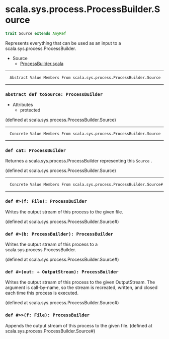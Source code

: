 
#                   scala.sys.process.ProcessBuilder.Source                   #

```scala
trait Source extends AnyRef
```

Represents everything that can be used as an input to a
scala.sys.process.ProcessBuilder.

* Source
  * [ProcessBuilder.scala](https://github.com/scala/scala/tree/6d09a1ba5f/src/library/scala/sys/process/ProcessBuilder.scala#L1)


--------------------------------------------------------------------------------
      Abstract Value Members From scala.sys.process.ProcessBuilder.Source
--------------------------------------------------------------------------------


### `abstract def toSource: ProcessBuilder`                                  ###

* Attributes
  * protected

(defined at scala.sys.process.ProcessBuilder.Source)


--------------------------------------------------------------------------------
      Concrete Value Members From scala.sys.process.ProcessBuilder.Source
--------------------------------------------------------------------------------


### `def cat: ProcessBuilder`                                                ###

Returnes a scala.sys.process.ProcessBuilder representing this `Source` .

(defined at scala.sys.process.ProcessBuilder.Source)


--------------------------------------------------------------------------------
      Concrete Value Members From scala.sys.process.ProcessBuilder.Source#
--------------------------------------------------------------------------------


### `def #>(f: File): ProcessBuilder`                                        ###

Writes the output stream of this process to the given file.

(defined at scala.sys.process.ProcessBuilder.Source#)


### `def #>(b: ProcessBuilder): ProcessBuilder`                              ###

Writes the output stream of this process to a scala.sys.process.ProcessBuilder.

(defined at scala.sys.process.ProcessBuilder.Source#)


### `def #>(out: ⇒ OutputStream): ProcessBuilder`                            ###

Writes the output stream of this process to the given OutputStream. The argument
is call-by-name, so the stream is recreated, written, and closed each time this
process is executed.

(defined at scala.sys.process.ProcessBuilder.Source#)


### `def #>>(f: File): ProcessBuilder`                                       ###

Appends the output stream of this process to the given file.
(defined at scala.sys.process.ProcessBuilder.Source#)
